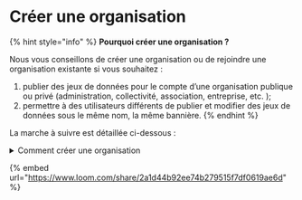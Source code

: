 # Créer une organisation

{% hint style="info" %}
**Pourquoi créer une organisation ?**

Nous vous conseillons de créer une organisation ou de rejoindre une organisation existante si vous souhaitez :

1. publier des jeux de données pour le compte d’une organisation publique ou privé (administration, collectivité, association, entreprise, etc. );
2. permettre à des utilisateurs différents de publier et modifier des jeux de données sous le même nom, la même bannière.
{% endhint %}

La marche à suivre est détaillée ci-dessous :&#x20;

<details>

<summary>Comment créer une organisation </summary>

1. Rendez-vous sur : [data.gouv.fr/fr/admin/](https://www.data.gouv.fr/fr/admin/) ;
2. Cliquer en haut à droite sur le bouton plus et choisir "une organisation" ;
3. Vérifiez que votre organisation n'existe pas ;
4. Remplissez les informations ;

</details>

{% embed url="https://www.loom.com/share/2a1d44b92ee74b279515f7df0619ae6d" %}
